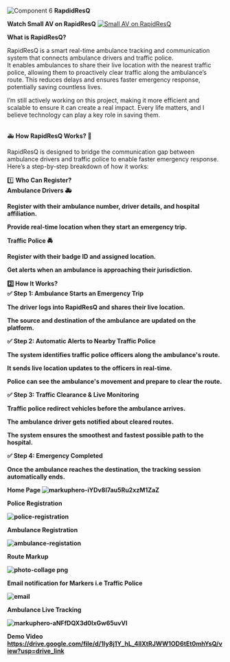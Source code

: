 ![Component 6](https://github.com/user-attachments/assets/7f01910a-33c3-4fe8-9c56-9a15ef494d3e)
<b>RapdidResQ </b>

<b> Watch Small AV on RapidResQ</b>
  [![Small AV on RapidResQ](https://images.indianexpress.com/2024/01/unnamed-file.png)](https://drive.google.com/file/d/1DjpbyVBYX4_dj5CVFKSo8VdNtoTLfnev/view?usp=drive_link)

 
<b>What is RapidResQ?</b>

RapidResQ is a smart real-time ambulance tracking and communication system that connects ambulance drivers and traffic police.<br/>
It enables ambulances to share their live location with the nearest traffic police, allowing them to proactively clear traffic along the ambulance’s route. 
This reduces delays and ensures faster emergency response, potentially saving countless lives.

 I’m still actively working on this project, making it more efficient and scalable to ensure it can create a real impact. Every life matters, and I believe technology can play a key role in saving them.



<br/>
🚑 <b>How RapidResQ Works? 🚦</b><br/>

RapidResQ is designed to bridge the communication gap between ambulance drivers and traffic police to enable faster emergency response. Here’s a step-by-step breakdown of how it works:
<br/>

1️⃣ <b> Who Can Register?<b/> <br/>
 <b>Ambulance Drivers </b>🚑
<br/>

Register with their ambulance number, driver details, and hospital affiliation.<br/>


Provide real-time location when they start an emergency trip.<br/>


<b>Traffic Police </b>🚔<br/>


Register with their badge ID and assigned location.<br/>

Get alerts when an ambulance is approaching their jurisdiction.<br/>

2️⃣<b> How It Works?<b><br/>
✅ Step 1: Ambulance Starts an Emergency Trip<br/>

The driver logs into RapidResQ and shares their live location.<br/>

The source and destination of the ambulance are updated on the platform.<br/>

✅ Step 2: Automatic Alerts to Nearby Traffic Police<br/>

The system identifies traffic police officers along the ambulance's route.<br/>

It sends live location updates to the officers in real-time.<br/>

Police can see the ambulance's movement and prepare to clear the route.<br/>

✅ Step 3: Traffic Clearance & Live Monitoring<br/>

Traffic police redirect vehicles before the ambulance arrives.<br/>

The ambulance driver gets notified about cleared routes.<br/>

The system ensures the smoothest and fastest possible path to the hospital.<br/>

✅ Step 4: Emergency Completed<br/>

Once the ambulance reaches the destination, the tracking session automatically ends.<br/>

<b font-size="30px" align="center">Home Page</b>
![markuphero-iYDv8I7au5Ru2xzM1ZaZ](https://github.com/user-attachments/assets/2c9eb8e9-03b4-4053-9746-0f2c5502ecd3)

<b font-size="30px" align="center">Police Registration</b>

![police-registration](https://github.com/user-attachments/assets/20cfb2b2-7674-4fe7-83dd-5fb0806c4773)

<b font-size="30px" align="center">Ambulance Registration</b>

![ambulance-registation](https://github.com/user-attachments/assets/0c63b936-98e9-4578-a39c-aafd930cdd08)


<b font-size="30px" align="center">Route Markup</b>

![photo-collage png](https://github.com/user-attachments/assets/8edcbcf4-93de-4d1a-a18c-e1aacc19cb68)

<b font-size="30px" align="center">Email notification for Markers i.e Traffic Police</b>

![email](https://github.com/user-attachments/assets/5aa10b28-35d6-4386-933c-105297fde6b4)

<b font-size="30px" align="center">Ambulance Live Tracking</b>

![markuphero-aNFfDQX3d0IxGw65uvVI](https://github.com/user-attachments/assets/e6598f67-faf9-4978-8470-c263adc9a182)

<b>Demo Video</b>
https://drive.google.com/file/d/1Iy8j1Y_hL_4IIXtRJWW1OD6tEt0mhYsQ/view?usp=drive_link


